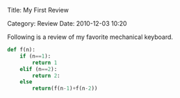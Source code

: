Title: My First Review

Category: Review
Date: 2010-12-03 10:20

Following is a review of my favorite mechanical keyboard.


```python
def f(n):
    if (n==1):
        return 1
    elif (n==2):
        return 2:
    else
        return(f(n-1)+f(n-2))
```